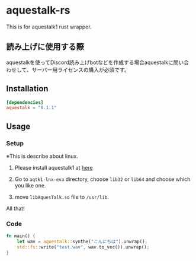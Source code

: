 # aquestalk-rs

This is for aquestalk1 rust wrapper.

## 読み上げに使用する際

aquestalkを使ってDiscord読み上げbotなどを作成する場合aquestalkに問い合わせして、サーバー用ライセンスの購入が必須です。

## Installation

```toml
[dependencies]
aquestalk = "0.1.1"
```

## Usage

### Setup
※This is describe about linux.

1. Please install aquestalk1 at [here](https://www.a-quest.com/download.html)

2. Go to `aqtk1-lnx-eva` directory, choose `lib32` or `lib64` and choose which you like one.

3. move `libAquesTalk.so` file to `/usr/lib`.

All that!

### Code

```rust
fn main() {
    let wav = aquestalk::synthe("こんにちは").unwrap();
    std::fs::write("test.wav", wav.to_vec()).unwrap();
}
```
